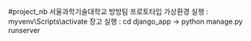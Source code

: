 #project_nb
서울과학기술대학교 방방팀 프로토타입
가상환경 실행 : myvenv\Scripts\activate
장고 실행 : cd django_app -> python manage.py runserver
